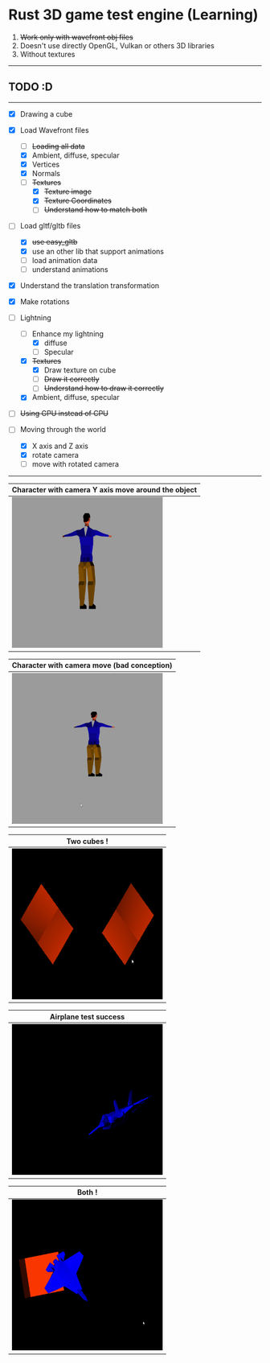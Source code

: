 # Rust 3D game test engine (Learning)

1. ~~Work only with wavefront obj files~~
2. Doesn't use directly OpenGL, Vulkan or others 3D libraries
3. Without textures
----------------------
## TODO :D
----------------------
- [x] Drawing a cube
- [x] Load Wavefront files
    - [ ] ~~Loading all data~~
    - [x] Ambient, diffuse, specular
    - [x] Vertices
    - [x] Normals
    - [ ] ~~Textures~~
        - [x] ~~Texture image~~
        - [x] ~~Texture Coordinates~~
        - [ ] ~~Understand how to match both~~

- [ ] Load gltf/gltb files
    - [x] ~~use easy_gltb~~
    - [x] use an other lib that support animations
    - [ ] load animation data
    - [ ] understand animations

- [x] Understand the translation transformation
- [x] Make rotations

- [ ] Lightning
    - [ ] Enhance my lightning
        - [x] diffuse 
        - [ ] Specular
    - [x] ~~Textures~~
        - [x] Draw texture on cube
        - [ ] ~~Draw it correctly~~
        - [ ] ~~Understand how to draw it correctly~~

    - [x] Ambient, diffuse, specular
    
- [ ] ~~Using GPU instead of CPU~~
- [ ] Moving through the world
    - [x] X axis and Z axis
    - [x] rotate camera
    - [ ] move with rotated camera
----------------------
| Character with camera Y axis move around the object |
| ----------- |
| <img height="300" width="300" src="./demos/camera_move_around.gif"> |

| Character with camera move (bad conception) |
| ----------- |
| <img height="300" width="300" src="./demos/character_slide.gif"> |

| Two cubes ! |
| ----------- |
| <img height="300" width="300" src="./demos/two_cubes.gif"> |


| Airplane test success |
| ---------------- |
| <img height="300" width="300" src="./demos/airplane_success.gif"> |


| Both ! |
| ----------- |
| <img height="300" width="300" src="./demos/cube_and_airplane.gif"> |

